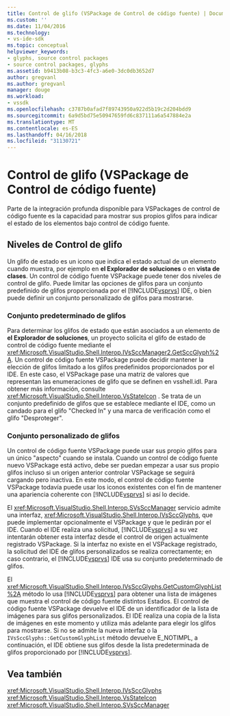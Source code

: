 ```yaml
---
title: Control de glifo (VSPackage de Control de código fuente) | Documentos de Microsoft
ms.custom: ''
ms.date: 11/04/2016
ms.technology:
- vs-ide-sdk
ms.topic: conceptual
helpviewer_keywords:
- glyphs, source control packages
- source control packages, glyphs
ms.assetid: b9413b08-b3c3-4fc3-a6e0-3dc0db3652d7
author: gregvanl
ms.author: gregvanl
manager: douge
ms.workload:
- vssdk
ms.openlocfilehash: c3787b0afad7f89743950a922d5b19c2d204bdd9
ms.sourcegitcommit: 6a9d5bd75e50947659fd6c837111a6a547884e2a
ms.translationtype: MT
ms.contentlocale: es-ES
ms.lasthandoff: 04/16/2018
ms.locfileid: "31130721"
---
```

# <a name="glyph-control-source-control-vspackage"></a>Control de glifo (VSPackage de Control de código fuente)
Parte de la integración profunda disponible para VSPackages de control de código fuente es la capacidad para mostrar sus propios glifos para indicar el estado de los elementos bajo control de código fuente.  
  
## <a name="levels-of-glyph-control"></a>Niveles de Control de glifo  
 Un glifo de estado es un icono que indica el estado actual de un elemento cuando muestra, por ejemplo en **el Explorador de soluciones** o en **vista de clases**. Un control de código fuente VSPackage puede tener dos niveles de control de glifo. Puede limitar las opciones de glifos para un conjunto predefinido de glifos proporcionada por el [!INCLUDE[vsprvs](../../code-quality/includes/vsprvs_md.md)] IDE, o bien puede definir un conjunto personalizado de glifos para mostrarse.  
  
### <a name="default-set-of-glyphs"></a>Conjunto predeterminado de glifos  
 Para determinar los glifos de estado que están asociados a un elemento de **el Explorador de soluciones**, un proyecto solicita el glifo de estado de control de código fuente mediante el <xref:Microsoft.VisualStudio.Shell.Interop.IVsSccManager2.GetSccGlyph%2A>. Un control de código fuente VSPackage puede decidir mantener la elección de glifos limitado a los glifos predefinidos proporcionados por el IDE. En este caso, el VSPackage pase una matriz de valores que representan las enumeraciones de glifo que se definen en vsshell.idl. Para obtener más información, consulte <xref:Microsoft.VisualStudio.Shell.Interop.VsStateIcon> . Se trata de un conjunto predefinido de glifos que se establece mediante el IDE, como un candado para el glifo "Checked In" y una marca de verificación como el glifo "Desproteger".  
  
### <a name="custom-set-of-glyphs"></a>Conjunto personalizado de glifos  
 Un control de código fuente VSPackage puede usar sus propio glifos para un único "aspecto" cuando se instala. Cuando un control de código fuente nuevo VSPackage está activo, debe ser puedan empezar a usar sus propio glifos incluso si un origen anterior controlar VSPackage se seguirá cargando pero inactiva. En este modo, el control de código fuente VSPackage todavía puede usar los iconos existentes con el fin de mantener una apariencia coherente con [!INCLUDE[vsprvs](../../code-quality/includes/vsprvs_md.md)] si así lo decide.  
  
 El <xref:Microsoft.VisualStudio.Shell.Interop.SVsSccManager> servicio admite una interfaz, <xref:Microsoft.VisualStudio.Shell.Interop.IVsSccGlyphs>, que puede implementar opcionalmente el VSPackage y que le pedirán por el IDE. Cuando el IDE realiza una solicitud, [!INCLUDE[vsprvs](../../code-quality/includes/vsprvs_md.md)] a su vez intentarán obtener esta interfaz desde el control de origen actualmente registrado VSPackage. Si la interfaz no existe en el VSPackage registrado, la solicitud del IDE de glifos personalizados se realiza correctamente; en caso contrario, el [!INCLUDE[vsprvs](../../code-quality/includes/vsprvs_md.md)] IDE usa su conjunto predeterminado de glifos.  
  
 El <xref:Microsoft.VisualStudio.Shell.Interop.IVsSccGlyphs.GetCustomGlyphList%2A> método lo usa [!INCLUDE[vsprvs](../../code-quality/includes/vsprvs_md.md)] para obtener una lista de imágenes que muestra el control de código fuente distintos Estados. El control de código fuente VSPackage devuelve el IDE de un identificador de la lista de imágenes para sus glifos personalizados. El IDE realiza una copia de la lista de imágenes en este momento y utiliza más adelante para elegir los glifos para mostrarse. Si no se admite la nueva interfaz o la `IVsSccGlyphs::GetCustomGlyphList` método devuelve E_NOTIMPL, a continuación, el IDE obtiene sus glifos desde la lista predeterminada de glifos proporcionado por [!INCLUDE[vsprvs](../../code-quality/includes/vsprvs_md.md)].  
  
## <a name="see-also"></a>Vea también  
 <xref:Microsoft.VisualStudio.Shell.Interop.IVsSccGlyphs>   
 <xref:Microsoft.VisualStudio.Shell.Interop.VsStateIcon>   
 <xref:Microsoft.VisualStudio.Shell.Interop.SVsSccManager>